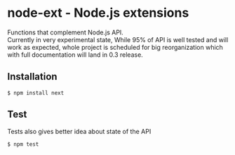 # node-ext - Node.js extensions

Functions that complement Node.js API.  
Currently in very experimental state, While 95% of API is well tested and will work as expected, whole project is scheduled for big reorganization which with full documentation will land in 0.3 release.

## Installation

	$ npm install next

## Test

Tests also gives better idea about state of the API

	$ npm test
